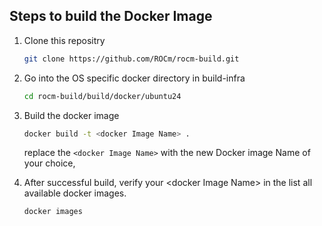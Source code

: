 ## Steps to build the Docker Image

1. Clone this repositry

   ```bash
   git clone https://github.com/ROCm/rocm-build.git
   ```

2. Go into the OS specific docker directory in build-infra

    ```bash
    cd rocm-build/build/docker/ubuntu24
    ```

3. Build the docker image

    ```bash
    docker build -t <docker Image Name> .
    ```

    replace the `<docker Image Name>` with the new Docker image Name of your choice,

4. After successful build, verify your \<docker Image Name\> in the list all available docker images.

    ```bash
    docker images
    ```
